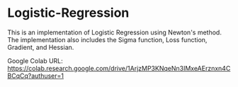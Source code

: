 # Logistic-Regression

This is an implementation of Logistic Regression using Newton's method. The implementation also includes the Sigma function, Loss function, Gradient, and Hessian.

Google Colab URL: https://colab.research.google.com/drive/1ArjzMP3KNqeNn3IMxeAErznxn4CBCqCq?authuser=1
